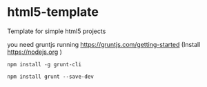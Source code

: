 # html5-template
Template for simple html5 projects

you need gruntjs running https://gruntjs.com/getting-started
	(Install https://nodejs.org )
	
	npm install -g grunt-cli
	
	npm install grunt --save-dev